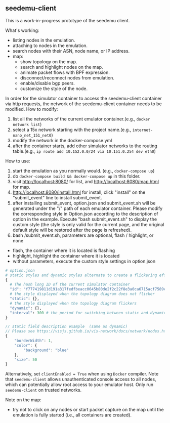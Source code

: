 seedemu-client
---

This is a work-in-progress prototype of the seedemu client. 

What's working:

- listing nodes in the emulation.
- attaching to nodes in the emulation.
- search nodes with their ASN, node name, or IP address.
- map:
    - show topology on the map.
    - search and highlight nodes on the map.
    - animate packet flows with BPF expression.
    - disconnect/reconnect nodes from emulation.
    - enable/disable bgp peers.
    - customize the style of the node.


In order for the simulator container to access the seedemu-client container via http requests, the network of the seedemu-client container needs to be modified.
How to modify:

1. list all the networks of the current emulator container.(e.g., `docker network list`)
2. select a 15x network starting with the project name.(e.g., `internet-nano_net_151_net0`)
3. modify the network in the docker-compose.yml
4. after the container starts, add other simulator networks to the routing table.(e.g., `ip route add 10.152.0.0/24 via 10.151.0.254 dev eth0`)

How to use:

1. start the emulation as you normally would. (e.g., `docker-compose up`)
2. do `docker-compose build && docker-compose up` in this folder.
3. visit [http://localhost:8080/](http://localhost:8080/) for list, and [http://localhost:8080/map.html](http://localhost:8080/map.html) for map.
4. [http://localhost:8080/install.html](http://localhost:8080/install.html) for install, click "install" on the "submit_event" line to install submit_event.
5. after installing submit_event, option.json and submit_event.sh will be generated under the "/" path of each emulator container. Please modify the corresponding style in Option.json according to the description of option in the example. Execute "bash submit_event.sh" to display the custom style (the style is only valid for the current page, and the original default style will be restored after the page is refreshed).
6. bash /submit_event.sh, parameters are optional,  flash / highlight, or none
  - flash, the container where it is located is flashing
  - highlight, highlight the container where it is located
  - without parameters, execute the custom style settings in option.json

```python
# option.json
# static styles and dynamic styles alternate to create a flickering effect
{
  # The hash long ID of the current simulator container
  "id": "f777419811d191a317fedfbeacc0645b80de2f2c22f8e3a0ca6715acf7589cd6",
  # the style displayed when the topology diagram does not flicker
  "static": {}, 
  # the style displayed when the topology diagram flickers
  "dynamic": {},
  "interval": 300 # the period for switching between static and dynamic styles, it is recommended not to modify
}
```

```js
// static field description example  (same as dynamic)
// Please see https://visjs.github.io/vis-network/docs/network/nodes.html# more detailed explanation
{
    "borderWidth": 1,
    "color": {
        "background": "blue"
    },
    "size": 50
}
```

Alternatively, set `clientEnabled = True` when using `Docker` compiler. Note that `seedemu-client` allows unauthenticated console access to all nodes, which can potentially allow root access to your emulator host. Only run `seedemu-client` on trusted networks.

Note on the map:

- try not to click on any nodes or start packet capture on the map until the emulation is fully started (i.e., all containers are created).